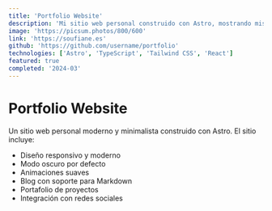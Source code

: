 ```yaml
---
title: 'Portfolio Website'
description: 'Mi sitio web personal construido con Astro, mostrando mis proyectos y experiencias en desarrollo web.'
image: 'https://picsum.photos/800/600'
link: 'https://soufiane.es'
github: 'https://github.com/username/portfolio'
technologies: ['Astro', 'TypeScript', 'Tailwind CSS', 'React']
featured: true
completed: '2024-03'
---
```


# Portfolio Website

Un sitio web personal moderno y minimalista construido con Astro. El sitio incluye:

- Diseño responsivo y moderno
- Modo oscuro por defecto
- Animaciones suaves
- Blog con soporte para Markdown
- Portafolio de proyectos
- Integración con redes sociales 